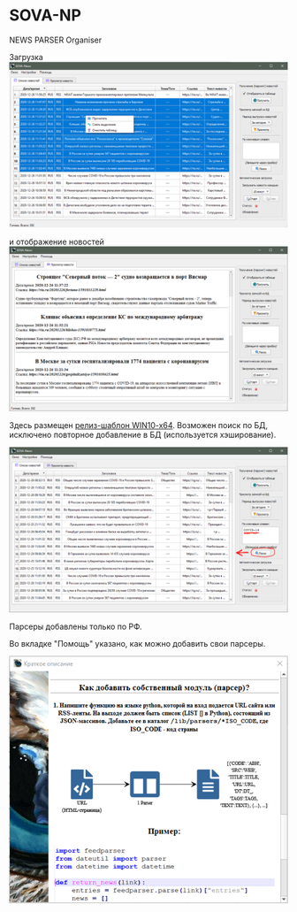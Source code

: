 # SOVA-NP
 NEWS PARSER Organiser

Загрузка 
![](https://github.com/uav-profile/SOVA-NP/blob/main/src/screen1.png)

и отображение новостей
![](https://github.com/uav-profile/SOVA-NP/blob/main/src/screen2.png)


Здесь размещен <a href="https://github.com/uav-profile/SOVA-NP/releases/download/v1.0.0/SOVA.News.Setup.exe">релиз-шаблон WIN10-x64</a>. Возможен поиск по БД, исключено повторное добавление в БД (используется хэширование). 

![](https://github.com/uav-profile/SOVA-NP/blob/main/src/screen3.png)

Парсеры добавлены только по РФ.

Во вкладке "Помощь" указано, как можно добавить свои парсеры.

![](https://github.com/uav-profile/SOVA-NP/blob/main/src/screen4.png)
